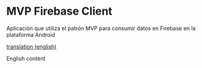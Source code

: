 # MVP Firebase Client

Aplicación que utiliza el patrón MVP para consumir datos en Firebase en la plataforma Android

[translation (english)](?lan=en)

English content
